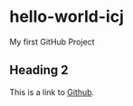 # hello-world-icj
My first GitHub Project

## Heading 2
This is a link to [Github](https://www.github.com/).
